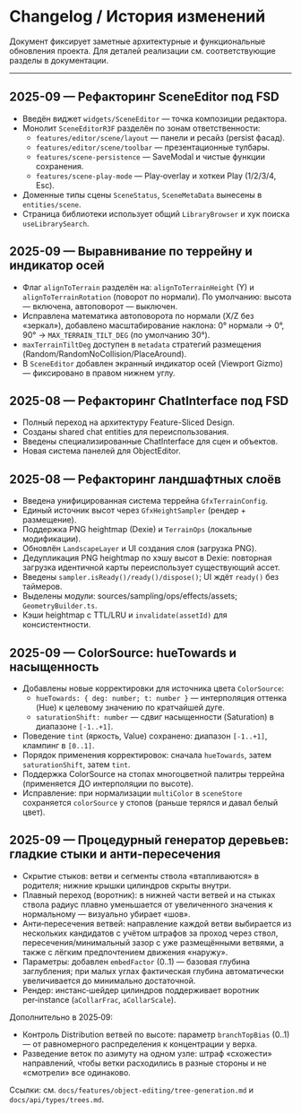 # Changelog / История изменений

Документ фиксирует заметные архитектурные и функциональные обновления проекта. Для деталей реализации см. соответствующие разделы в документации.

---

## 2025-09 — Рефакторинг SceneEditor под FSD

- Введён виджет `widgets/SceneEditor` — точка композиции редактора.
- Монолит `SceneEditorR3F` разделён по зонам ответственности:
  - `features/editor/scene/layout` — панели и ресайз (persist фасад).
  - `features/editor/scene/toolbar` — презентационные тулбары.
  - `features/scene-persistence` — SaveModal и чистые функции сохранения.
  - `features/scene-play-mode` — Play‑overlay и хоткеи Play (1/2/3/4, Esc).
- Доменные типы сцены `SceneStatus`, `SceneMetaData` вынесены в `entities/scene`.
- Страница библиотеки использует общий `LibraryBrowser` и хук поиска `useLibrarySearch`.

## 2025-09 — Выравнивание по террейну и индикатор осей

- Флаг `alignToTerrain` разделён на: `alignToTerrainHeight` (Y) и `alignToTerrainRotation` (поворот по нормали). По умолчанию: высота — включена, автоповорот — выключен.
- Исправлена математика автоповорота по нормали (X/Z без «зеркал»), добавлено масштабирование наклона: 0° нормали → 0°, 90° → `MAX_TERRAIN_TILT_DEG` (по умолчанию 30°).
- `maxTerrainTiltDeg` доступен в `metadata` стратегий размещения (Random/RandomNoCollision/PlaceAround).
- В `SceneEditor` добавлен экранный индикатор осей (Viewport Gizmo) — фиксировано в правом нижнем углу.

## 2025-08 — Рефакторинг ChatInterface под FSD

- Полный переход на архитектуру Feature-Sliced Design.
- Созданы shared chat entities для переиспользования.
- Введены специализированные ChatInterface для сцен и объектов.
- Новая система панелей для ObjectEditor.

## 2025-08 — Рефакторинг ландшафтных слоёв

- Введена унифицированная система террейна `GfxTerrainConfig`.
- Единый источник высот через `GfxHeightSampler` (рендер + размещение).
- Поддержка PNG heightmap (Dexie) и `TerrainOps` (локальные модификации).
- Обновлён `LandscapeLayer` и UI создания слоя (загрузка PNG).
- Дедупликация PNG heightmap по хэшу высот в Dexie: повторная загрузка идентичной карты переиспользует существующий ассет.
- Введены `sampler.isReady()/ready()/dispose()`; UI ждёт `ready()` без таймеров.
- Выделены модули: sources/sampling/ops/effects/assets; `GeometryBuilder.ts`.
- Кэши heightmap с TTL/LRU и `invalidate(assetId)` для консистентности.
## 2025-09 — ColorSource: hueTowards и насыщенность

- Добавлены новые корректировки для источника цвета `ColorSource`:
  - `hueTowards: { deg: number; t: number }` — интерполяция оттенка (Hue) к целевому значению по кратчайшей дуге.
  - `saturationShift: number` — сдвиг насыщенности (Saturation) в диапазоне `[-1..+1]`.
- Поведение `tint` (яркость, Value) сохранено: диапазон `[-1..+1]`, клампинг в `[0..1]`.
- Порядок применения корректировок: сначала `hueTowards`, затем `saturationShift`, затем `tint`.
- Поддержка ColorSource на стопах многоцветной палитры террейна (применяется ДО интерполяции по высоте).
- Исправление: при нормализации `multiColor` в `sceneStore` сохраняется `colorSource` у стопов (раньше терялся и давал белый цвет).

## 2025-09 — Процедурный генератор деревьев: гладкие стыки и анти‑пересечения

- Скрытие стыков: ветви и сегменты ствола «втапливаются» в родителя; нижние крышки цилиндров скрыты внутри.
- Плавный переход (воротник): в нижней части ветвей и на стыках ствола радиус плавно уменьшается от увеличенного значения к нормальному — визуально убирает «шов».
- Анти‑пересечения ветвей: направление каждой ветви выбирается из нескольких кандидатов с учётом штрафов за проход через ствол, пересечения/минимальный зазор с уже размещёнными ветвями, а также с лёгким предпочтением движения «наружу».
- Параметры: добавлен `embedFactor` (0..1) — базовая глубина заглубления; при малых углах фактическая глубина автоматически увеличивается до минимально достаточной.
- Рендер: инстанс‑шейдер цилиндров поддерживает воротник per‑instance (`aCollarFrac`, `aCollarScale`).

Дополнительно в 2025‑09:
- Контроль Distribution ветвей по высоте: параметр `branchTopBias` (0..1) — от равномерного распределения к концентрации у верха.
- Разведение веток по азимуту на одном узле: штраф «схожести» направлений, чтобы ветки расходились в разные стороны и не «смотрели» все одинаково.

Ссылки: см. `docs/features/object-editing/tree-generation.md` и `docs/api/types/trees.md`.
